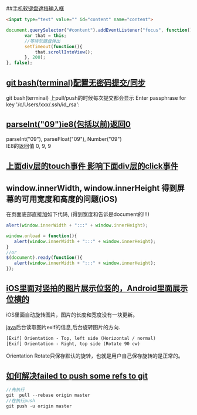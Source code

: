 #
   
##[手机软键盘遮挡输入框](./scrollIntoView.md)
```html
<input type="text" value="" id="content" name="content">
```
```javascript
document.querySelector("#content").addEventListener("focus", function(){
       var that = this;
       //等待软键盘弹出
       setTimeout(function(){
           that.scrollIntoView();
       }, 200);                   
}, false);
```
   
   
## [git bash(terminal)配置无密码提交/同步](./gitbashnopassphrase.md)
git bash(terminal) 上pull/push的时候每次提交都会显示 Enter passphrase for key '/c/Users/xxx/.ssh/id_rsa':  

## [parseInt("09")ie8(包括以前)返回0](./parseInt-ie8-error.md)
parseInt("09"), parseFloat("09"), Number("09")  
IE8的返回值 0, 9, 9

## [上面div层的touch事件 影响下面div层的click事件](移动端触发touch事件同时触发click事件的相关解决方法)

## window.innerWidth, window.innerHeight 得到屏幕的可用宽度和高度的问题(iOS)
在页面底部直接加如下代码, (得到宽度和告诉是document的!!!)
```javascript
alert(window.innerWidth + ":::" + window.innerHeight);
```
   
```javascript
window.onload = function(){
   alert(window.innerWidth + ":::" + window.innerHeight);
}
//or
$(document).ready(function(){
   alert(window.innerWidth + ":::" + window.innerHeight);
});
```

## [iOS里面对竖拍的图片展示位竖的，Android里面展示位横的](./EXIF.md)
iOS里面自动旋转图片，图片的长度和宽度没有一块更新。
   
[java](https://github.com/drewnoakes/metadata-extractor)后台读取图片exif的信息,后台旋转图片的方向.   
```html
[Exif] Orientation - Top, left side (Horizontal / normal) 
[Exif] Orientation - Right, top side (Rotate 90 cw) 
```
Orientation Rotate只保存默认的旋转，也就是用户自己保存旋转的是正常的。
   
   
## [如何解决failed to push some refs to git](http://jingyan.baidu.com/article/f3e34a12a25bc8f5ea65354a.html?st=2&net_type=&bd_page_type=1&os=0&rst=&word=chegji@gmail.com)
 ```javascript
 //先执行
 git  pull --rebase origin master
 //在执行push
 git push -u origin master





